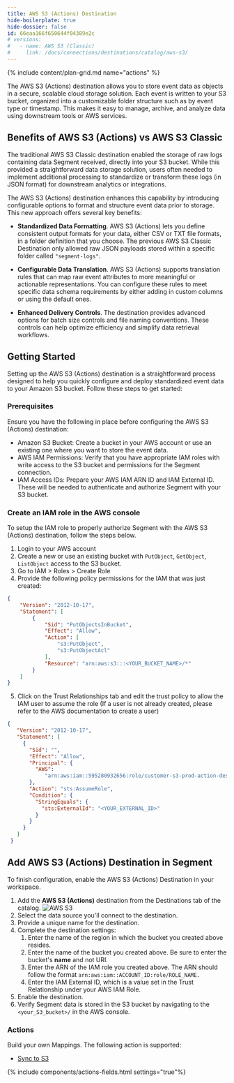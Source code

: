 ```yaml
---
title: AWS S3 (Actions) Destination
hide-boilerplate: true
hide-dossier: false
id: 66eaa166f650644f04389e2c
# versions:
#   - name: AWS S3 (Classic)
#     link: /docs/connections/destinations/catalog/aws-s3/
---
```

{% include content/plan-grid.md name="actions" %}

The AWS S3 (Actions) destination allows you to store event data as objects in a secure, scalable cloud storage solution. Each event is written to your S3 bucket, organized into a customizable folder structure such as by event type or timestamp. This makes it easy to manage, archive, and analyze data using downstream tools or AWS services.


## Benefits of AWS S3 (Actions) vs AWS S3 Classic
The traditional AWS S3 Classic destination enabled the storage of raw logs containing data Segment received, directly into your S3 bucket. While this provided a straightforward data storage solution, users often needed to implement additional processing to standardize or transform these logs (in JSON format) for downstream analytics or integrations.

The AWS S3 (Actions) destination enhances this capability by introducing configurable options to format and structure event data prior to storage. This new approach offers several key benefits:

* **Standardized Data Formatting**. AWS S3 (Actions) lets you define consistent output formats for your data, either CSV or TXT file formats, in a folder definition that you choose. The previous AWS S3 Classic Destination only allowed raw JSON payloads stored within a specific folder called `"segment-logs"`. 

* **Configurable Data Translation**.  AWS S3 (Actions) supports translation rules that can map raw event attributes to more meaningful or actionable representations. You can configure these rules to meet specific data schema requirements by either adding in custom columns or using the default ones.

* **Enhanced Delivery Controls**. The destination provides advanced options for batch size controls and file naming conventions. These controls can help optimize efficiency and simplify data retrieval workflows.

## Getting Started
Setting up the AWS S3 (Actions) destination is a straightforward process designed to help you quickly configure and deploy standardized event data to your Amazon S3 bucket. Follow these steps to get started:

### Prerequisites
Ensure you have the following in place before configuring the AWS S3 (Actions) destination:

- Amazon S3 Bucket: Create a bucket in your AWS account or use an existing one where you want to store the event data.
- AWS IAM Permissions: Verify that you have appropriate IAM roles with write access to the S3 bucket and permissions for the Segment connection.
- IAM Access IDs: Prepare your AWS IAM ARN ID and IAM External ID. These will be needed to authenticate and authorize Segment with your S3 bucket.


### Create an IAM role in the AWS console
To setup the IAM role to properly authorize Segment with the AWS S3 (Actions) destination, follow the steps below. 

1. Login to your AWS account 
2. Create a new or use an existing bucket with `PutObject`, `GetObject`, `ListObject` access to the S3 bucket.
3. Go to IAM > Roles > Create Role
4. Provide the following policy permissions for the IAM that was just created: 
```json
{
    "Version": "2012-10-17",
    "Statement": [
        {
            "Sid": "PutObjectsInBucket",
            "Effect": "Allow",
            "Action": [
                "s3:PutObject",
                "s3:PutObjectAcl"
            ],
            "Resource": "arn:aws:s3:::<YOUR_BUCKET_NAME>/*"
        }
    ]
}
```
5. Click on the Trust Relationships tab and edit the trust policy to allow the IAM user to assume the role (If a user is not already created, please refer to the AWS documentation to create a user)
```json
{
   "Version": "2012-10-17",
   "Statement": [
     {
       "Sid": "",
       "Effect": "Allow",
       "Principal": {
         "AWS":                      
         	"arn:aws:iam::595280932656:role/customer-s3-prod-action-destination-access"
       },
       "Action": "sts:AssumeRole",
       "Condition": {
         "StringEquals": {
           "sts:ExternalId": "<YOUR_EXTERNAL_ID>"
         }
       }
     }
   ]
 }
```
## Add AWS S3 (Actions) Destination in Segment
To finish configuration, enable the AWS S3 (Actions) Destination in your workspace. 

1. Add the **AWS S3 (Actions)** destination from the Destinations tab of the catalog.
    ![AWS S3](images/aws-s3-catalog.png)
2. Select the data source you'll connect to the destination.
3. Provide a unique name for the destination.
4. Complete the destination settings:
   1. Enter the name of the region in which the bucket you created above resides.
   2. Enter the name of the bucket you created above. Be sure to enter the bucket's **name** and not URI.
   3. Enter the ARN of the IAM role you created above. The ARN should follow the format `arn:aws:iam::ACCOUNT_ID:role/ROLE_NAME.`
   4. Enter the IAM External ID, which is a value set in the Trust Relationship under your AWS IAM Role.
5. Enable the destination.
6. Verify Segment data is stored in the S3 bucket by navigating to the `<your_S3_bucket>/` in the AWS console. 

### Actions
Build your own Mappings. The following action is supported: 
- [Sync to S3](#sync-to-s3)

{% include components/actions-fields.html settings="true"%}



